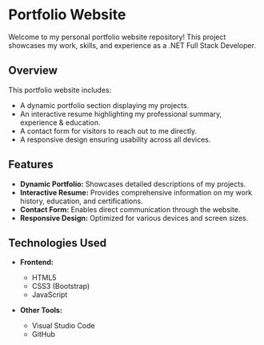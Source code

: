 # Portfolio Website

Welcome to my personal portfolio website repository! This project showcases my work, skills, and experience as a .NET Full Stack Developer.

## Overview

This portfolio website includes:
- A dynamic portfolio section displaying my projects.
- An interactive resume highlighting my professional summary, experience & education.
- A contact form for visitors to reach out to me directly.
- A responsive design ensuring usability across all devices.

## Features

- **Dynamic Portfolio:** Showcases detailed descriptions of my projects.
- **Interactive Resume:** Provides comprehensive information on my work history, education, and certifications.
- **Contact Form:** Enables direct communication through the website.
- **Responsive Design:** Optimized for various devices and screen sizes.

## Technologies Used

- **Frontend:**
  - HTML5
  - CSS3 (Bootstrap)
  - JavaScript

- **Other Tools:**
  - Visual Studio Code
  - GitHub

